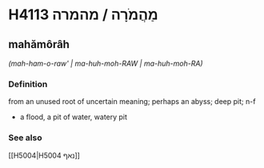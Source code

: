# H4113 מַהֲמֹרָה / מהמרה

## mahămôrâh

_(mah-ham-o-raw' | ma-huh-moh-RAW | ma-huh-moh-RA)_

### Definition

from an unused root of uncertain meaning; perhaps an abyss; deep pit; n-f

- a flood, a pit of water, watery pit

### See also

[[H5004|H5004 נאף]]
